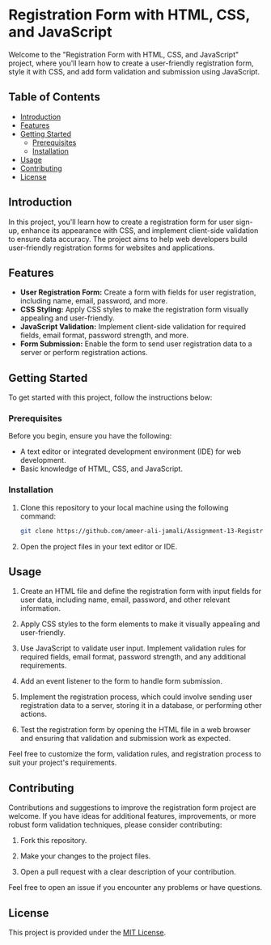 # Registration Form with HTML, CSS, and JavaScript

Welcome to the "Registration Form with HTML, CSS, and JavaScript" project, where you'll learn how to create a user-friendly registration form, style it with CSS, and add form validation and submission using JavaScript.

## Table of Contents

- [Introduction](#introduction)
- [Features](#features)
- [Getting Started](#getting-started)
  - [Prerequisites](#prerequisites)
  - [Installation](#installation)
- [Usage](#usage)
- [Contributing](#contributing)
- [License](#license)

## Introduction

In this project, you'll learn how to create a registration form for user sign-up, enhance its appearance with CSS, and implement client-side validation to ensure data accuracy. The project aims to help web developers build user-friendly registration forms for websites and applications.

## Features

- **User Registration Form:** Create a form with fields for user registration, including name, email, password, and more.
- **CSS Styling:** Apply CSS styles to make the registration form visually appealing and user-friendly.
- **JavaScript Validation:** Implement client-side validation for required fields, email format, password strength, and more.
- **Form Submission:** Enable the form to send user registration data to a server or perform registration actions.

## Getting Started

To get started with this project, follow the instructions below:

### Prerequisites

Before you begin, ensure you have the following:

- A text editor or integrated development environment (IDE) for web development.
- Basic knowledge of HTML, CSS, and JavaScript.

### Installation

1. Clone this repository to your local machine using the following command:

   ```bash
   git clone https://github.com/ameer-ali-jamali/Assignment-13-Registration-Form-Using-HTML-CSS.git
   ```

2. Open the project files in your text editor or IDE.

## Usage

1. Create an HTML file and define the registration form with input fields for user data, including name, email, password, and other relevant information.

2. Apply CSS styles to the form elements to make it visually appealing and user-friendly.

3. Use JavaScript to validate user input. Implement validation rules for required fields, email format, password strength, and any additional requirements.

4. Add an event listener to the form to handle form submission.

5. Implement the registration process, which could involve sending user registration data to a server, storing it in a database, or performing other actions.

6. Test the registration form by opening the HTML file in a web browser and ensuring that validation and submission work as expected.

Feel free to customize the form, validation rules, and registration process to suit your project's requirements.

## Contributing

Contributions and suggestions to improve the registration form project are welcome. If you have ideas for additional features, improvements, or more robust form validation techniques, please consider contributing:

1. Fork this repository.

2. Make your changes to the project files.

3. Open a pull request with a clear description of your contribution.

Feel free to open an issue if you encounter any problems or have questions.

## License

This project is provided under the [MIT License](LICENSE).
